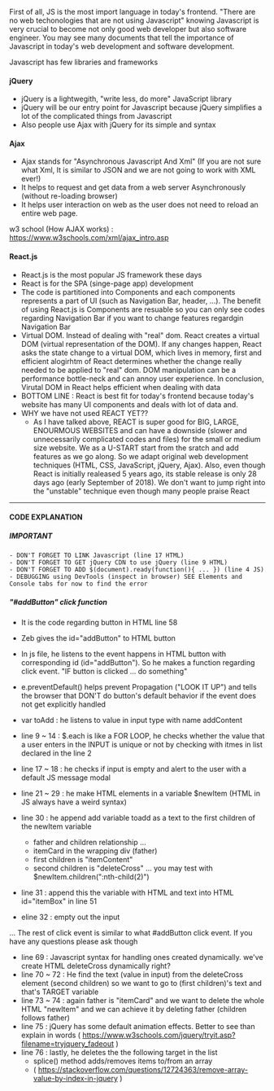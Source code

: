 First of all, JS is the most import language in today's frontend. "There are no web techonologies that are not using Javascript"
knowing Javascript is very crucial to become not only good web developer but also software engineer. You may see many documents that tell the importance of Javascript in today's web development and software development.

Javascript has few libraries and frameworks
#### jQuery 
- jQuery is a lightwegith, "write less, do more" JavaScript library
- jQuery will be our entry point for Javascript because jQuery simplifies a lot of the complicated things from Javascript
- Also people use Ajax with jQuery for its simple and syntax 


#### Ajax
- Ajax stands for "Asynchronous Javascript And Xml" (If you are not sure what Xml, It is similar to JSON and we are not going to work with XML ever!)
- It helps to request and get data from a web server Asynchronously (without re-loading browser)
- It helps user interaction on web as the user does not need to reload an entire web page.

w3 school (How AJAX works)
: https://www.w3schools.com/xml/ajax_intro.asp
#### React.js
- React.js is the most popular JS framework these days
- React is for the SPA (singe-page app) development
- The code is partitioned into Components and each components represents a part of UI (such as Navigation Bar, header, ...). The benefit of using React.js is Components are resuable so you can only see codes regarding Navigation Bar if you want to change features regardgin Navigation Bar
- Virtual DOM. Instead of dealing with "real" dom. React creates a virtual DOM (virtual representation of the DOM). If any changes happen, React asks the state change to a virtual DOM, which lives in memory, first and efficient alogirhtm of React determines whether the change really needed to be applied to "real" dom. DOM manipulation can be a performance bottle-neck and can annoy user experience. In conclusion, Virutal DOM in React helps efficient when dealing with data
- BOTTOM LINE : React is best fit for today's frontend because today's website has many UI components and deals with lot of data and. 
- WHY we have not used REACT YET?? 
    - As I have talked above, REACT is super good for BIG, LARGE, ENOURMOUS WEBSITES and can have a downside (slower and unnecessarily complicated codes and files) for the small or medium size website. We as a U-START start from the sratch and add features as we go along. So we adapt original web development techniques (HTML, CSS, JavaScript, jQuery, Ajax). Also, even though React is initially realeased 5 years ago, its stable release is only 28 days ago (early September of 2018). We don't want to jump right into the "unstable" technique even though many people praise React

------------------------------------------------------------------
#### CODE EXPLANATION 
##### IMPORTANT 
    - DON'T FORGET TO LINK Javascript (line 17 HTML)
    - DON'T FORGET TO GET jQuery CDN to use jQuery (line 9 HTML)
    - DON'T FORGET TO ADD $(document).ready(function(){ ... }) (line 4 JS)
    - DEBUGGING using DevTools (inspect in browser) SEE Elements and Console tabs for now to find the error

##### "#addButton" click function
- It is the code regarding button in HTML line 58
- Zeb gives the id="addButton" to HTML button
- In js file, he listens to the event happens in HTML button with corresponding id (id="addButton"). So he makes a function regarding click event. "IF button is clicked ... do something"
- e.preventDefault() helps prevent Propagation ("LOOK IT UP") and tells the browser that DON'T do button's default behavior if the event does not get explicitly handled
- var toAdd : he listens to value in input type with name addContent
- line 9 ~ 14 : $.each is like a FOR LOOP, he checks whether the value that a user enters in the INPUT is unique or not by checking with itmes in list declared in the line 2
- line 17 ~ 18 : he checks if input is empty and alert to the user with a default JS message modal 
- line 21 ~ 29 : he make HTML elements in a variable $newItem (HTML in JS always have a weird syntax)
- line 30 : he append add variable toadd as a text to the first children of the newItem variable
    - father and children relationship ...
    - itemCard in the wrapping div (father)
    - first children is "itemContent" 
    - second children is "deleteCross" ... you may test with $newItem.children(":nth-child(2)")

- line 31 : append this the variable with HTML and text into HTML id="itemBox" in line 51
- eline 32 : empty out the input

... The rest of click event is similar to what #addButton click event. If you have any questions please ask though

- line 69 : Javascript syntax for handling ones created dynamically. we've create HTML deleteCross dynamically right?
- line 70 ~ 72 : He find the text (value in input) from the deleteCross element (second children) so we want to go to (first children)'s text and that's TARGET variable
- line 73 ~ 74 : again father is "itemCard" and we want to delete the whole HTML "newItem" and we can achieve it by deleting father (children follows father)
- line 75 : jQuery has some default animation effects. Better to see than explain in words ( https://www.w3schools.com/jquery/tryit.asp?filename=tryjquery_fadeout )
- line 76 : lastly, he deletes the the following target in the list 
    - splice() method adds/removes items to/from an array
    - ( https://stackoverflow.com/questions/12724363/remove-array-value-by-index-in-jquery )
